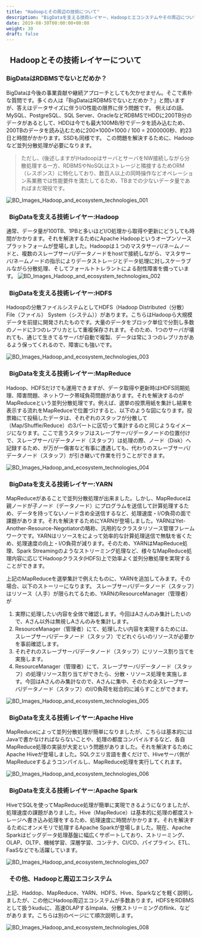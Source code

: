 ```yaml
---
title: "Hadoopとその周辺の技術について"
description: "BigDataを支える技術レイヤー、Hadoopとエコシステムやその周辺についてを説明します。"
date: 2019-08-30T00:00:00+00:00
weight: 30
draft: false
---
```

<!-- descriptionがコンテンツの前に表示されます -->

<!-- コンテンツを書くときはこの下に記載ください -->

## &nbsp; Hadoopとその技術レイヤーについて

### BigDataはRDBMSでないとだめか？
BigDataは今後の事業貢献や継続アプローチとしても欠かせません。そこで素朴な質問です。多くの人は「BigDataはRDBMSでないとだめか？」と問いますが、答えはデータサイズに伴うI/O性能の限界に伴う問題です。
例えばの話、MySQL、PostgreSQL、SQL Server、OracleなどRDBMSでHDDに200TB分のデータがあるとして、HDDは今でも最大100MB/秒でデータを読み込むため、200TBのデータを読み込むために200×1000×1000 / 100 = 2000000秒、約23日と時間がかかります。SSDも同様です。
この問題を解決するために、Hadoopなど並列分散処理が必要になります。
>ただし、(後述しますが)HadoopはサーバとサーバをNW接続しながら分散処理する一方、RDBMSやNoSQLはストレージと隣接するためORM（レスポンス）に特化しており、数百人以上の同時操作などオペレーション系業務では性能要件を満たしてるため、TBまでの少ないデータ量であればまだ現役です。

![BD_Images_Hadoop_and_ecosystem_technologies_001](/static_images/BD_Images_Hadoop_and_ecosystem_technologies_001.png)
<br>


### &nbsp; BigDataを支える技術レイヤー:Hadoop
通常、データ量が100TB、1PBと多いほどI/O処理から取得や更新にどうしても時間がかかります。それを解決するためにApache Hadoopというオープンソースプラットフォームが登場しました。Hadoopは１つのマスタサーバ/ネームノードと、複数のスレーブサーバ/データノードをhostで接続しながら、マスタサーバ/ネームノードの指示によりデータストレージとデータ処理に対しスケーラブルながら分散処理、そしてフォールトトレラントによる耐性障害を備っています。
![BD_Images_Hadoop_and_ecosystem_technologies_002](/static_images/BD_Images_Hadoop_and_ecosystem_technologies_002.png)
<br>

### &nbsp; BigDataを支える技術レイヤー:HDFS
Hadoopの分散ファイルシステムとしてHDFS（Hadoop Distributed（分散） File（ファイル） System（システム））があります。こちらはHadoopら大規模データを前提に開発されたものです。大量のデータをブロック単位で分割し多数のノードに3つのレプリカとして重複保存されます。そのため、1つのサーバが壊れても、通じて生きてるサーバが自動で複製、データは常に３つのレプリカがあるよう保ってくれるので、障害にも強いです。

![BD_Images_Hadoop_and_ecosystem_technologies_003](/static_images/BD_Images_Hadoop_and_ecosystem_technologies_003.png)
<br>


### &nbsp; BigDataを支える技術レイヤー:MapReduce
Hadoop、HDFSだけでも運用できますが、データ取得や更新時はHDFS同期処理、障害問題、ネットワーク帯域負荷問題があります。それを解決するのがMapReduceという並列分散処理です。例えば、選挙の投票用紙を集計し結果を表示する流れをMapReduceで位置づけすると、以下のような図になります。投票箱にて投稿したデータは、それぞれのスタッフが分散して（Map/Shuffle/Reduce）の3パートに区切って集計するのと同じようなイメージになります。ここで言うスタッフはスレーブサーバ/データノードの位置付けで、スレーブサーバ/データノード（スタッフ）は処理の際、ノード（Disk）へ記録するため、が万が一傷害など有事に遭遇しても、代わりのスレーブサーバ/データノード（スタッフ）が引き継いて作業を行うことができます。

![BD_Images_Hadoop_and_ecosystem_technologies_004](/static_images/BD_Images_Hadoop_and_ecosystem_technologies_004.png)
<br>

### &nbsp; BigDataを支える技術レイヤー:YARN
MapReduceがあることで並列分散処理が出来ました。しかし、MapReduceは親ノードが子ノード（データノード）にプログラムを送信して計算処理するため、データを持ってないノード含め全送信するなど、処理速度・I/O負荷の面で課題があります。それを解決するためにYARNが登場しました。YARNはYet-Another-Resource-Negotiatorの略称、汎用的なクラスタリソース管理フレームワークです。YARNはリソースをによって効率的な計算処理送信で無駄を省くため、処理速度の向上・I/O負荷が減ります。そのため、YARNはMapReduce処理、Spark Streamingのようなストリーミング処理など、様々なMapReduce処理内容に応じてHadoopクラスタ(HDFS)上で効率よく並列分散処理を実現することができます。

上記のMapReduceを選挙集計で例えたものに、YARNを追加してみます。その場合、以下のストーリーになります。
スレーブサーバ/データノード（スタッフ）はリソース（人手）が限られてるため、YARNのResourceManager（管理者）が
1. 実際に処理したい内容を全体で確認します。今回はAさんのみ集計したいので、Aさん以外は無視しAさんのみを集計します。
2. ResourceManager（管理者）にて、処理したい内容を実現するためには、スレーブサーバ/データノード（スタッフ）でどれぐらいのリソースが必要かを事前確認します。
3. それぞれのスレーブサーバ/データノード（スタッフ）にリソース割り当てを実施します。
4. ResourceManager（管理者）にて、スレーブサーバ/データノード（スタッフ）の処理リソース割り当てができたら、分散・リソース処理を実施します。今回はAさんのみ集計なので、Aさんに集中、そのため全スレーブサーバ/データノード（スタッフ）のI/O負荷を総合的に減らすことができます。


![BD_Images_Hadoop_and_ecosystem_technologies_005](/static_images/BD_Images_Hadoop_and_ecosystem_technologies_005.png)
<br>


### &nbsp; BigDataを支える技術レイヤー:Apache Hive
MapReduceによって並列分散処理が簡単になりましたが、こちらは基本的にはJavaで書かなければならないことや、処理の都度コンパイルするなど、各自MapReduce処理の実装が大変という問題がありました。それを解決するためにApache Hiveが登場しました。SQLクエリ言語を書くだけで、Hiveサーバ側がMapReduceするようコンパイルし、MapReduce処理を実行してくれます。

![BD_Images_Hadoop_and_ecosystem_technologies_006](/static_images/BD_Images_Hadoop_and_ecosystem_technologies_006.png)
<br>


### &nbsp; BigDataを支える技術レイヤー:Apache Spark
HiveでSQLを使ってMapReduce処理が簡単に実現できるようになりましたが、処理速度の課題がありました。Hive（MapReduce）は基本的に処理の都度ストレージへ書き込み処理をするため、処理速度に時間がかかります。それを解決するためにオンメモリで処理するApache Sparkが登場しました。現在、Apache Sparkはビッグデータ処理基盤に幅広くサポートしており、ストリーミング、OLAP、OLTP、機械学習、深層学習、コンテナ、CI/CD、パイプライン、ETL、FaaSなどでも活躍しています。

![BD_Images_Hadoop_and_ecosystem_technologies_007](/static_images/BD_Images_Hadoop_and_ecosystem_technologies_007.png)
<br>


### &nbsp; その他、Hadoopと周辺エコシステム
上記、Haddop、MapReduce、YARN、HDFS、Hive、Sparkなどを軽く説明しましたが、この他にHadoop周辺エコシステムが多数あります。HDFSをRDBMSとして扱うkuduに、高速OLAPするImpala、分散ストリーミングのflink、などがあります。こちらは別のページにて順次説明します。

![BD_Images_Hadoop_and_ecosystem_technologies_008](/static_images/BD_Images_Hadoop_and_ecosystem_technologies_008.png)
<br>


